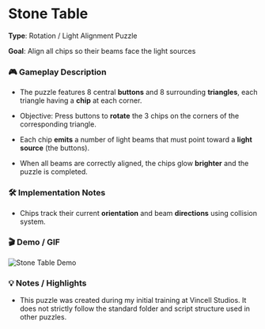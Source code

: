 # **Stone Table**

**Type**: Rotation / Light Alignment Puzzle

**Goal**: Align all chips so their beams face the light sources


### 🎮 Gameplay Description

- The puzzle features 8 central **buttons** and 8 surrounding **triangles**, each triangle having a **chip** at each corner.

- Objective: Press buttons to **rotate** the 3 chips on the corners of the corresponding triangle.

- Each chip **emits** a number of light beams that must point toward a **light source** (the buttons).

- When all beams are correctly aligned, the chips glow **brighter** and the puzzle is completed.



### 🛠 Implementation Notes

- Chips track their current **orientation** and beam **directions** using collision system.



### 🎬 Demo / GIF

![Stone Table Demo](./demo.gif)


### 💡 Notes / Highlights
- This puzzle was created during my initial training at Vincell Studios.
It does not strictly follow the standard folder and script structure used in other puzzles.